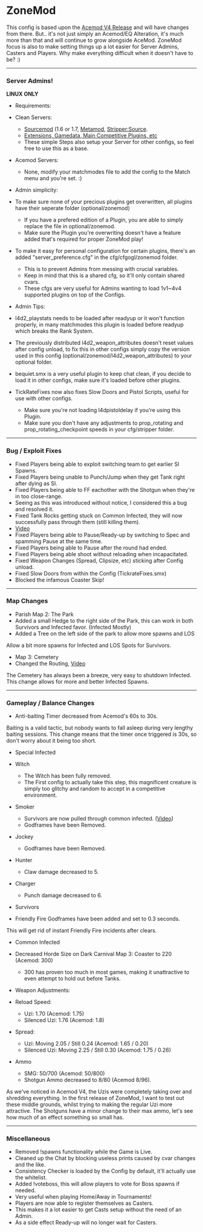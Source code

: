 # ZoneMod #
This config is based upon the [Acemod V4 Release](http://imgur.com/a/8Ptck) and will have changes from there.
But.. it's not just simply an Acemod/EQ Alteration, it's much more than that and will continue to grow alongside AceMod.
ZoneMod focus is also to make setting things up a lot easier for Server Admins, Casters and Players.
Why make everything difficult when it doesn't have to be? :)

- - - -
### Server Admins! ###

**LINUX ONLY**

* Requirements:
 * Clean Servers:
	 * [Sourcemod](https://www.sourcemod.net/downloads.php?branch=1.7-dev) (1.6 or 1.7, [Metamod](https://www.metamodsource.net/), [Stripper:Source](http://www.bailopan.net/stripper/#install).
	 * [Extensions, Gamedata, Main Competitive Plugins, etc](http://sirftp.com/Left4Dead2/ZoneModRequirements.zip)
	 * These simple Steps also setup your Server for other configs, so feel free to use this as a base.
 * Acemod Servers:
	 * None, modify your matchmodes file to add the config to the Match menu and you're set. :)

* Admin simplicity:
 * To make sure none of your precious plugins get overwritten, all plugins have their seperate folder (optional/zonemod)
     * If you have a prefered edition of a Plugin, you are able to simply replace the file in optional/zonemod.
	 * Make sure the Plugin you're overwriting doesn't have a feature added that's required for proper ZoneMod play!
 * To make it easy for personal configuration for certain plugins, there's an added "server_preference.cfg" in the cfg/cfgogl/zonemod folder.
     * This is to prevent Admins from messing with crucial variables.
	 * Keep in mind that this is a shared cfg, so it'll only contain shared cvars.
	 * These cfgs are very useful for Admins wanting to load 1v1~4v4 supported plugins on top of the Configs.

* Admin Tips:
 * l4d2_playstats needs to be loaded after readyup or it won't function properly, in many matchmodes this plugin is loaded before readyup which breaks the Rank System.
 * The previously distributed l4d2_weapon_attributes doesn't reset values after config unload, to fix this in other configs simply copy the version used in this config (optional/zonemod/l4d2_weapon_attributes) to your optional folder.
 * bequiet.smx is a very useful plugin to keep chat clean, if you decide to load it in other configs, make sure it's loaded before other plugins.
 * TickRateFixes now also fixes Slow Doors and Pistol Scripts, useful for use with other configs.
	 * Make sure you're not loading l4dpistoldelay if you're using this Plugin.
	 * Make sure you don't have any adjustments to prop_rotating and prop_rotating_checkpoint speeds in your cfg/stripper folder.
- - - -
### Bug / Exploit Fixes ###
* Fixed Players being able to exploit switching team to get earlier SI Spawns.
* Fixed Players being unable to Punch/Jump when they get Tank right after dying as SI.
* Fixed Players being able to FF eachother with the Shotgun when they're in too close-range.
 * Seeing as this was introduced without notice, I considered this a bug and resolved it.
* Fixed Tank Rocks getting stuck on Common Infected, they will now successfully pass through them (still killing them). 
 * [Video](https://www.youtube.com/watch?v=FFQLJBYca1U)
* Fixed Players being able to Pause/Ready-up by switching to Spec and spamming Pause at the same time.
* Fixed Players being able to Pause after the round had ended.
* Fixed Players being able shoot without reloading when incapacitated.
* Fixed Weapon Changes (Spread, Clipsize, etc) sticking after Config unload.
* Fixed Slow Doors from within the Config (TickrateFixes.smx)
* Blocked the infamous Coaster Skip!

- - - -
### Map Changes ###
* Parish Map 2: The Park
 * Added a small Hedge to the right side of the Park, this can work in both Survivors and Infected favor. (Infected Mostly)
 * Added a Tree on the left side of the park to allow more spawns and LOS

Allow a bit more spawns for Infected and LOS Spots for Survivors.

* Map 3: Cemetery
 * Changed the Routing, [Video](https://www.youtube.com/watch?v=SdHp28zt-E0) 

The Cemetery has always been a breeze, very easy to shutdown Infected.
This change allows for more and better Infected Spawns.
- - - -
### Gameplay / Balance Changes ###
* Anti-baiting Timer decreased from Acemod's 60s to 30s.

Baiting is a valid tactic, but nobody wants to fall asleep during very lengthy baiting sessions.
This change means that the timer once triggered is 30s, so don't worry about it being too short.

* Special Infected
 * Witch
     * The Witch has been fully removed.
	 * The First config to actually take this step, this magnificent creature is simply too glitchy and random to accept in a competitive environment.
 * Smoker
	 * Survivors are now pulled through common infected. ([Video](https://www.youtube.com/watch?v=PC4k0aKvOlY))
	 * Godframes have been Removed.
 * Jockey
	 * Godframes have been Removed.
 * Hunter
	 * Claw damage decreased to 5.
 * Charger
	 * Punch damage decreased to 6.
	 
* Survivors
 * Friendly Fire Godframes have been added and set to 0.3 seconds.
 
This will get rid of instant Friendly Fire incidents after clears.

* Common Infected
 * Decreased Horde Size on Dark Carnival Map 3: Coaster to 220 (Acemod: 300)
	 * 300 has proven too much in most games, making it unattractive to even attempt to hold out before Tanks.

* Weapon Adjustments:
 * Reload Speed:
	 * Uzi: 1.70 (Acemod: 1.75)
     * Silenced Uzi: 1.76 (Acemod: 1.8)
 * Spread:
	 * Uzi: Moving 2.05 / Still 0.24 (Acemod: 1.65 / 0.20)
     * Silenced Uzi: Moving 2.25 / Still 0.30 (Acemod: 1.75 / 0.26)
 * Ammo
	 * SMG: 50/700 (Acemod: 50/800)
	 * Shotgun Ammo decreased to 8/80 (Acemod 8/96).

As we've noticed in Acemod V4, the Uzis were completely taking over and shredding everything.
In the first release of ZoneMod, I want to test out these middle grounds, whilst trying to making the regular Uzi more attractive.
The Shotguns have a minor change to their max ammo, let's see how much of an effect something so small has.
- - - -
### Miscellaneous ###
* Removed !spawns functionality while the Game is Live.
* Cleaned up the Chat by blocking useless prints caused by cvar changes and the like.
* Consistency Checker is loaded by the Config by default, it'll actually use the whitelist.
* Added !voteboss, this will allow players to vote for Boss spawns if needed.
 * Very useful when playing Home/Away in Tournaments!
* Players are now able to register themselves as Casters.
 * This makes it a lot easier to get Casts setup without the need of an Admin.
 * As a side effect Ready-up will no longer wait for Casters.